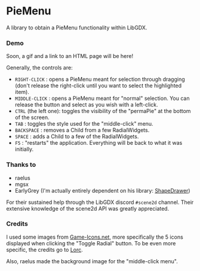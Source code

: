 # PieMenu
A library to obtain a PieMenu functionality within LibGDX.

### Demo
Soon, a gif and a link to an HTML page will be here!

Generally, the controls are:
* ``RIGHT-CLICK`` : opens a PieMenu meant for selection through dragging (don't release the right-click until you want to select the highlighted item).
* ``MIDDLE-CLICK`` : opens a PieMenu meant for "normal" selection. You can release the button and select as you wish with a left-click.
* ``CTRL`` (the left one): toggles the visibility of the "permaPie" at the bottom of the screen.
* ``TAB`` : toggles the style used for the "middle-click" menu.
* ``BACKSPACE`` : removes a Child from a few RadialWidgets.
* ``SPACE`` : adds a Child to a few of the RadialWidgets.
* ``F5`` : "restarts" the application. Everything will be back to what it was initially.

### Thanks to
* raelus
* mgsx
* EarlyGrey (I'm actually entirely dependent on his library: [ShapeDrawer](https://github.com/earlygrey/shapedrawer))

For their sustained help through the LibGDX discord `#scene2d` channel. Their extensive knowledge of the scene2d API was greatly appreciated.

### Credits
I used some images from [Game-Icons.net](https://game-icons.net/), more specifically the 5 icons displayed when clicking the "Toggle Radial" button. To be even more specific, the credits go to [Lorc](http://lorcblog.blogspot.com/).

Also, raelus made the background image for the "middle-click menu".
